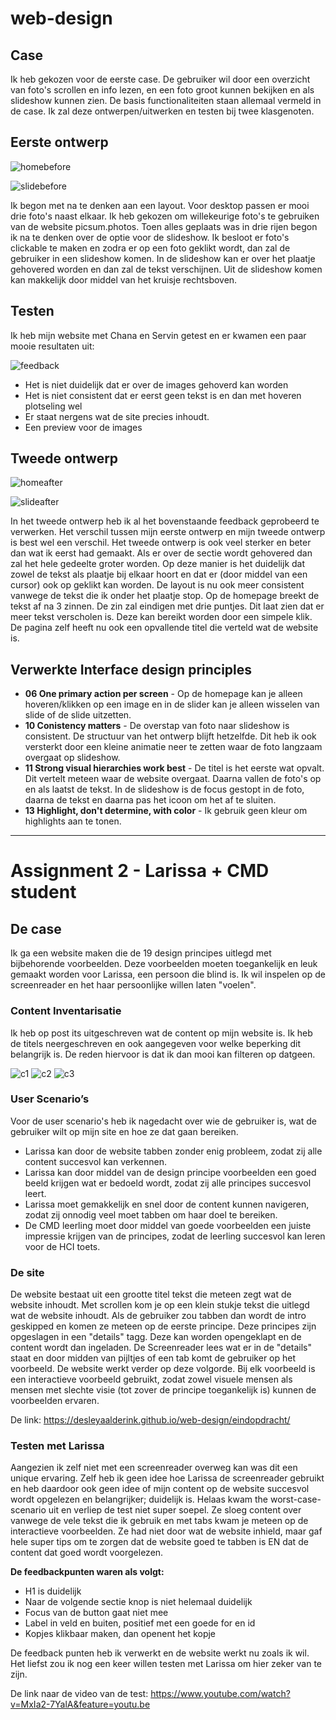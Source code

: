 # web-design

## Case
Ik heb gekozen voor de eerste case.
De gebruiker wil door een overzicht van foto's scrollen en info lezen, en een foto groot kunnen bekijken en als slideshow kunnen zien.
De basis functionaliteiten staan allemaal vermeld in de case. Ik zal deze ontwerpen/uitwerken en testen bij twee klasgenoten.

## Eerste ontwerp
![homebefore]

![slidebefore]

Ik begon met na te denken aan een layout. Voor desktop passen er mooi drie foto's naast elkaar.
Ik heb gekozen om willekeurige foto's te gebruiken van de website picsum.photos.
Toen alles geplaats was in drie rijen begon ik na te denken over de optie voor de slideshow.
Ik besloot er foto's clickable te maken en zodra er op een foto geklikt wordt, dan zal de gebruiker in een slideshow komen.
In de slideshow kan er over het plaatje gehovered worden en dan zal de tekst verschijnen. Uit de slideshow komen kan makkelijk door middel van het kruisje rechtsboven.

## Testen
Ik heb mijn website met Chana en Servin getest en er kwamen een paar mooie resultaten uit:

![feedback]

* Het is niet duidelijk dat er over de images gehoverd kan worden
* Het is niet consistent dat er eerst geen tekst is en dan met hoveren plotseling wel
* Er staat nergens wat de site precies inhoudt.
* Een preview voor de images


## Tweede ontwerp
![homeafter]

![slideafter]

In het tweede ontwerp heb ik al het bovenstaande feedback geprobeerd te verwerken. Het verschil tussen mijn eerste ontwerp en mijn tweede ontwerp is best wel een verschil.
Het tweede ontwerp is ook veel sterker en beter dan wat ik eerst had gemaakt. Als er over de sectie wordt gehovered dan zal het hele gedeelte groter worden. Op deze manier is het duidelijk dat zowel de tekst als plaatje bij elkaar hoort en dat er (door middel van een cursor) ook op geklikt kan worden. De layout is nu ook meer consistent vanwege de tekst die ik onder het plaatje stop. Op de homepage breekt de tekst af na 3 zinnen. De zin zal eindigen met drie puntjes. Dit laat zien dat er meer tekst verscholen is. Deze kan bereikt worden door een simpele klik. De pagina zelf heeft nu ook een opvallende titel die verteld wat de website is.

## Verwerkte Interface design principles
* **06 One primary action per screen** - Op de homepage kan je alleen hoveren/klikken op een image en in de slider kan je alleen wisselen van slide of de slide uitzetten.
* **10 Conistency matters** - De overstap van foto naar slideshow is consistent. De structuur van het ontwerp blijft hetzelfde. Dit heb ik ook versterkt door een kleine animatie
neer te zetten waar de foto langzaam overgaat op slideshow.
* **11 Strong visual hierarchies work best** - De titel is het eerste wat opvalt. Dit vertelt meteen waar de website overgaat. Daarna vallen de foto's op en als laatst de tekst.
In de slideshow is de focus gestopt in de foto, daarna de tekst en daarna pas het icoon om het af te sluiten.
* **13 Highlight, don't determine, with color** - Ik gebruik geen kleur om highlights aan te tonen.

[homebefore]: homebefore.jpg
[homeafter]: homeafter.jpg
[slidebefore]: slidebefore.jpg
[slideafter]: slideafter.jpg
[feedback]: feedback.jpg


________________________________________________________________________________________________________________________________________

# Assignment 2 - Larissa + CMD student

## De case
Ik ga een website maken die de 19 design principes uitlegd met bijbehorende voorbeelden. 
Deze voorbeelden moeten toegankelijk en leuk gemaakt worden voor Larissa, een persoon die blind is.
Ik wil inspelen op de screenreader en het haar persoonlijke willen laten "voelen".

### Content Inventarisatie
Ik heb op post its uitgeschreven wat de content op mijn website is. Ik heb de titels neergeschreven en ook aangegeven voor welke beperking dit belangrijk is. De reden hiervoor is dat ik dan mooi kan filteren op datgeen.

![c1]
![c2]
![c3]

### User Scenario’s
Voor de user scenario's heb ik nagedacht over wie de gebruiker is, wat de gebruiker wilt op mijn site en hoe ze dat gaan bereiken.

*	Larissa kan door de website tabben zonder enig probleem, zodat zij alle content succesvol kan verkennen.
*	Larissa kan door middel van de design principe voorbeelden een goed beeld krijgen wat er bedoeld wordt, zodat zij alle principes succesvol leert.
*	Larissa moet gemakkelijk en snel door de content kunnen navigeren, zodat zij onnodig veel moet tabben om haar doel te bereiken.
*	De CMD leerling moet door middel van goede voorbeelden een juiste impressie krijgen van de principes, zodat de leerling succesvol kan leren voor de HCI toets.

### De site
De website bestaat uit een grootte titel tekst die meteen zegt wat de website inhoudt. Met scrollen kom je op een klein stukje tekst die uitlegd wat de website inhoudt. Als de gebruiker zou tabben dan wordt de intro geskipped en komen ze meteen op de eerste principe. Deze principes zijn opgeslagen in een "details" tagg. Deze kan worden opengeklapt en de content wordt dan ingeladen. De Screenreader lees wat er in de "details" staat en door midden van pijltjes of een tab komt de gebruiker op het voorbeeld. De website werkt verder op deze volgorde. Bij elk voorbeeld is een interactieve voorbeeld gebruikt, zodat zowel visuele mensen als mensen met slechte visie (tot zover de principe toegankelijk is) kunnen de voorbeelden ervaren.
  
De link: https://desleyaalderink.github.io/web-design/eindopdracht/


### Testen met Larissa
Aangezien ik zelf niet met een screenreader overweg kan was dit een unique ervaring. Zelf heb ik geen idee hoe Larissa de screenreader gebruikt en heb daardoor ook geen idee of mijn content op de website succesvol wordt opgelezen en belangrijker; duidelijk is.
Helaas kwam the worst-case-scenario uit en verliep de test niet super soepel. Ze sloeg content over vanwege de vele tekst die ik gebruik en met tabs kwam je meteen op de interactieve voorbeelden. Ze had niet door wat de website inhield, maar gaf hele super tips om te zorgen dat de website goed te tabben is EN dat de content dat goed wordt voorgelezen. 

**De feedbackpunten waren als volgt:**
* H1 is duidelijk
* Naar de volgende sectie knop is niet helemaal duidelijk
* Focus van de button gaat niet mee
* Label in veld en buiten, positief met een goede for en id
* Kopjes klikbaar maken, dan openent het kopje

De feedback punten heb ik verwerkt en de website werkt nu zoals ik wil. Het liefst zou ik nog een keer willen testen met Larissa om hier zeker van te zijn.

De link naar de video van de test: https://www.youtube.com/watch?v=MxIa2-7YalA&feature=youtu.be

[c1]: c1.jpg
[c2]: c2.jpg
[c3]: c3.jpg
